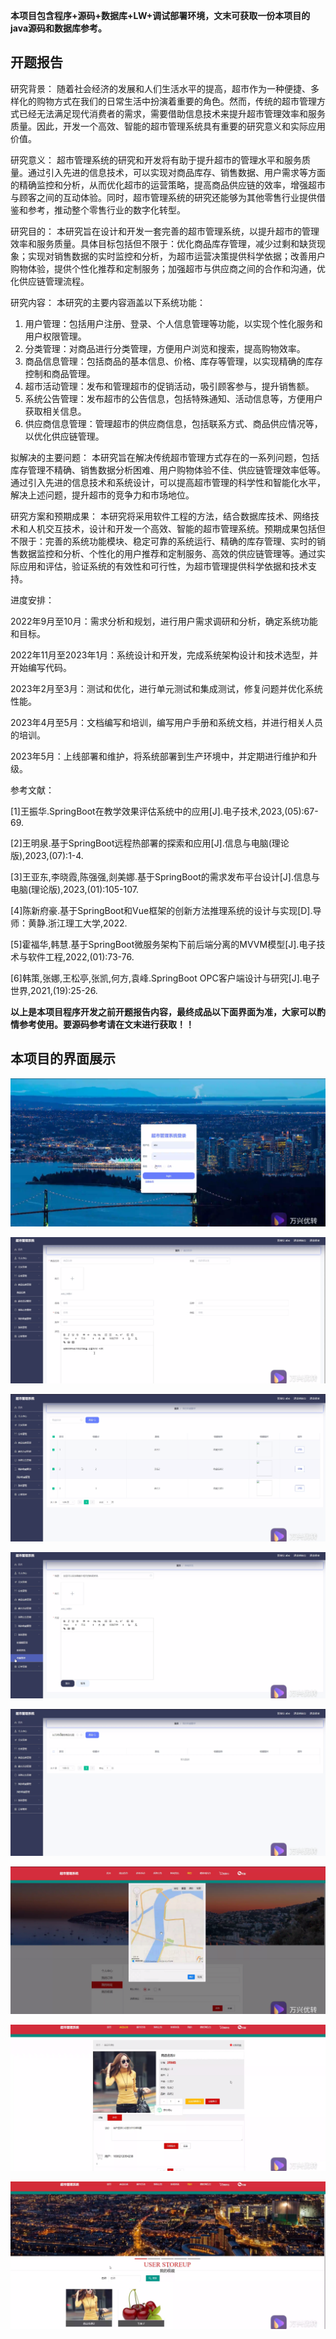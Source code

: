 ****本项目包含程序+源码+数据库+LW+调试部署环境，文末可获取一份本项目的java源码和数据库参考。****

## ******开题报告******

研究背景：
随着社会经济的发展和人们生活水平的提高，超市作为一种便捷、多样化的购物方式在我们的日常生活中扮演着重要的角色。然而，传统的超市管理方式已经无法满足现代消费者的需求，需要借助信息技术来提升超市管理效率和服务质量。因此，开发一个高效、智能的超市管理系统具有重要的研究意义和实际应用价值。

研究意义：
超市管理系统的研究和开发将有助于提升超市的管理水平和服务质量。通过引入先进的信息技术，可以实现对商品库存、销售数据、用户需求等方面的精确监控和分析，从而优化超市的运营策略，提高商品供应链的效率，增强超市与顾客之间的互动体验。同时，超市管理系统的研究还能够为其他零售行业提供借鉴和参考，推动整个零售行业的数字化转型。

研究目的：
本研究旨在设计和开发一套完善的超市管理系统，以提升超市的管理效率和服务质量。具体目标包括但不限于：优化商品库存管理，减少过剩和缺货现象；实现对销售数据的实时监控和分析，为超市运营决策提供科学依据；改善用户购物体验，提供个性化推荐和定制服务；加强超市与供应商之间的合作和沟通，优化供应链管理流程。

研究内容： 本研究的主要内容涵盖以下系统功能：

  1. 用户管理：包括用户注册、登录、个人信息管理等功能，以实现个性化服务和用户权限管理。
  2. 分类管理：对商品进行分类管理，方便用户浏览和搜索，提高购物效率。
  3. 商品信息管理：包括商品的基本信息、价格、库存等管理，以实现精确的库存控制和商品管理。
  4. 超市活动管理：发布和管理超市的促销活动，吸引顾客参与，提升销售额。
  5. 系统公告管理：发布超市的公告信息，包括特殊通知、活动信息等，方便用户获取相关信息。
  6. 供应商信息管理：管理超市的供应商信息，包括联系方式、商品供应情况等，以优化供应链管理。

拟解决的主要问题：
本研究旨在解决传统超市管理方式存在的一系列问题，包括库存管理不精确、销售数据分析困难、用户购物体验不佳、供应链管理效率低等。通过引入先进的信息技术和系统设计，可以提高超市管理的科学性和智能化水平，解决上述问题，提升超市的竞争力和市场地位。

研究方案和预期成果：
本研究将采用软件工程的方法，结合数据库技术、网络技术和人机交互技术，设计和开发一个高效、智能的超市管理系统。预期成果包括但不限于：完善的系统功能模块、稳定可靠的系统运行、精确的库存管理、实时的销售数据监控和分析、个性化的用户推荐和定制服务、高效的供应链管理等。通过实际应用和评估，验证系统的有效性和可行性，为超市管理提供科学依据和技术支持。

进度安排：

2022年9月至10月：需求分析和规划，进行用户需求调研和分析，确定系统功能和目标。

2022年11月至2023年1月：系统设计和开发，完成系统架构设计和技术选型，并开始编写代码。

2023年2月至3月：测试和优化，进行单元测试和集成测试，修复问题并优化系统性能。

2023年4月至5月：文档编写和培训，编写用户手册和系统文档，并进行相关人员的培训。

2023年5月：上线部署和维护，将系统部署到生产环境中，并定期进行维护和升级。

参考文献：

[1]王振华.SpringBoot在教学效果评估系统中的应用[J].电子技术,2023,(05):67-69.

[2]王明泉.基于SpringBoot远程热部署的探索和应用[J].信息与电脑(理论版),2023,(07):1-4.

[3]王亚东,李晓霞,陈强强,剡美娜.基于SpringBoot的需求发布平台设计[J].信息与电脑(理论版),2023,(01):105-107.

[4]陈新府豪.基于SpringBoot和Vue框架的创新方法推理系统的设计与实现[D].导师：黄静.浙江理工大学,2022.

[5]霍福华,韩慧.基于SpringBoot微服务架构下前后端分离的MVVM模型[J].电子技术与软件工程,2022,(01):73-76.

[6]韩策,张娜,王松亭,张凯,何方,袁峰.SpringBoot OPC客户端设计与研究[J].电子世界,2021,(19):25-26.

****以上是本项目程序开发之前开题报告内容，最终成品以下面界面为准，大家可以酌情参考使用。要源码参考请在文末进行获取！！****

## ******本项目的界面展示******

![](./res/913f5db0f8724daaa5efb7faf16c04b6.png)

![](./res/6862a7fa4bc84f049b340bdc9030dc4a.png)

![](./res/fb0cc296816c476280d2937f06383ac5.png)

![](./res/2b3efd61b5b24d40838d82e4ffcfa19c.png)

![](./res/f1e6b4fc4e4e4640a33b08e65db00f00.png)

![](./res/e45d881a8f1c46bd9de7e4ae279f4b0f.png)

![](./res/da010ca4c1274ca6a5bc94f9dfe9ae8e.png)

![](./res/1d7b4c9765284a19bc53068ba3c341e1.png)

